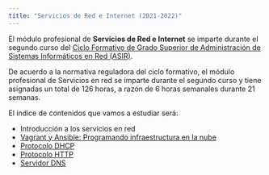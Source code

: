 ```yaml
---
title: "Servicios de Red e Internet (2021-2022)"
---
```


El módulo profesional de **Servicios de Red e Internet** se imparte durante el segundo curso del [Ciclo Formativo de Grado Superior de Administración de Sistemas Informáticos en Red (ASIR)](http://www.aapri.es/curriculo/fp/asir).

De acuerdo a la normativa reguladora del ciclo formativo, el módulo profesional de Servicios en red se imparte durante el segundo curso y tiene asignadas un total de 126 horas, a razón de 6 horas semanales durante 21 semanas.

El índice de contenidos que vamos a estudiar será:

* Introducción a los servicios en red
* [Vagrant y Ansible: Programando infraestructura en la nube](u01)
* [Protocolo DHCP](u02)
* [Protocolo HTTP](u03)
* [Servidor DNS](u04)


<!--
* [Gestión de peticiones y rendimiento en servidores Web](u05)
* [Servidor de correo electrónico](u06)
* [Proxy, proxy inverso y balanceador de carga](u08)

<!--
* [Servidor FTP](u05)



-->

